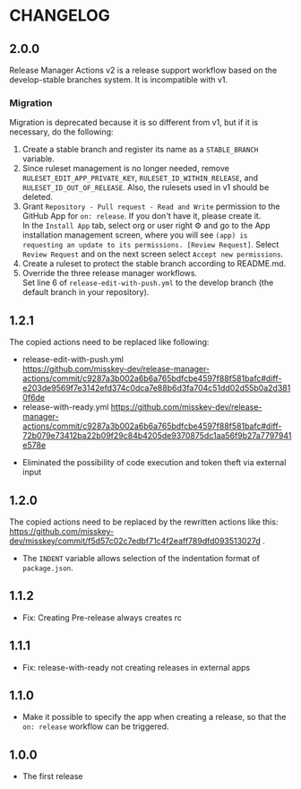 CHANGELOG
=======================================

## 2.0.0
Release Manager Actions v2 is a release support workflow based on the develop-stable branches system.
It is incompatible with v1.

### Migration
Migration is deprecated because it is so different from v1, but if it is necessary, do the following:

1. Create a stable branch and register its name as a `STABLE_BRANCH` variable.
2. Since ruleset management is no longer needed, remove `RULESET_EDIT_APP_PRIVATE_KEY`, `RULESET_ID_WITHIN_RELEASE`, and `RULESET_ID_OUT_OF_RELEASE`. Also, the rulesets used in v1 should be deleted.
3. Grant `Repository - Pull request - Read and Write` permission to the GitHub App for `on: release`. If you don't have it, please create it.   
   In the `Install App` tab, select org or user right ⚙️ and go to the App installation management screen, where you will see `(app) is requesting an update to its permissions. [Review Request]`. Select `Review Request` and on the next screen select `Accept new permissions`.
4. Create a ruleset to protect the stable branch according to README.md.
5. Override the three release manager workflows.  
   Set line 6 of `release-edit-with-push.yml` to the develop branch (the default branch in your repository).

## 1.2.1
The copied actions need to be replaced like following:

* release-edit-with-push.yml  
  https://github.com/misskey-dev/release-manager-actions/commit/c9287a3b002a6b6a765bdfcbe4597f88f581bafc#diff-e203de9569f7e3142efd374c0dca7e88b6d3fa704c51dd02d55b0a2d3810f6de
* release-with-ready.yml
  https://github.com/misskey-dev/release-manager-actions/commit/c9287a3b002a6b6a765bdfcbe4597f88f581bafc#diff-72b079e73412ba22b09f29c84b4205de9370875dc1aa56f9b27a7797941e578e

- Eliminated the possibility of code execution and token theft via external input

## 1.2.0
The copied actions need to be replaced by the rewritten actions like this: https://github.com/misskey-dev/misskey/commit/f5d57c02c7edbf71c4f2eaff789dfd093513027d .

- The `INDENT` variable allows selection of the indentation format of `package.json`.

## 1.1.2
- Fix: Creating Pre-release always creates rc

## 1.1.1
- Fix: release-with-ready not creating releases in external apps

## 1.1.0
- Make it possible to specify the app when creating a release, so that the `on: release` workflow can be triggered.

## 1.0.0
- The first release
